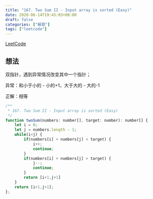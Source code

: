 ```yaml
---
title: "167. Two Sum II - Input array is sorted (Easy)"
date: 2020-06-14T19:43:03+08:00
draft: false
categories: ["解题"]
tags: ["leetcode"]
---
```


[LeetCode](https://leetcode.com/problems/two-sum-ii-input-array-is-sorted/)

## 想法

双指针，遇到异常情况改变其中一个指针；

异常：和小于小的 - 小的+1，大于大的 - 大的-1

正解：相等

``` javascript
/**
 * 167. Two Sum II - Input array is sorted (Easy)
 */
function twoSum(numbers: number[], target: number): number[] {
    let i = 0;
    let j = numbers.length - 1;
    while(i<j) {
        if(numbers[i] + numbers[j] < target) {
            i++;
            continue;
        }
        if(numbers[i] + numbers[j] > target) {
            j--;
            continue;
        }
        return [i+1,j+1]
    }
    return [i+1,j+1];
};


```
